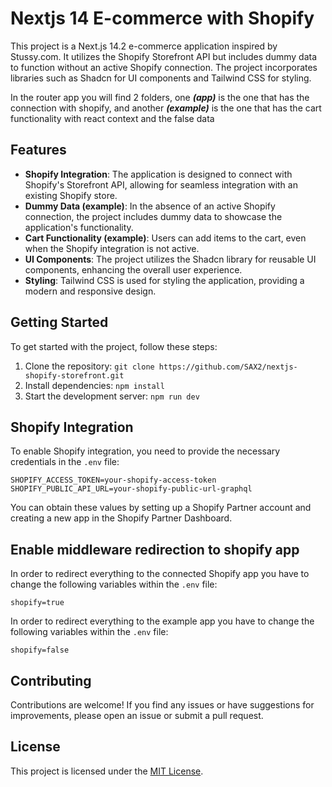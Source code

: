 # Nextjs 14 E-commerce with Shopify

This project is a Next.js 14.2 e-commerce application inspired by Stussy.com. It utilizes the Shopify Storefront API but includes dummy data to function without an active Shopify connection. The project incorporates libraries such as Shadcn for UI components and Tailwind CSS for styling. 

In the router app you will find 2 folders, one _**(app)**_ is the one that has the connection with shopify, and another _**(example)**_ is the one that has the cart functionality with react context and the false data

## Features

- **Shopify Integration**: The application is designed to connect with Shopify's Storefront API, allowing for seamless integration with an existing Shopify store.
- **Dummy Data (example)**: In the absence of an active Shopify connection, the project includes dummy data to showcase the application's functionality.
- **Cart Functionality (example)**: Users can add items to the cart, even when the Shopify integration is not active.
- **UI Components**: The project utilizes the Shadcn library for reusable UI components, enhancing the overall user experience.
- **Styling**: Tailwind CSS is used for styling the application, providing a modern and responsive design.

## Getting Started

To get started with the project, follow these steps:

1. Clone the repository: `git clone https://github.com/SAX2/nextjs-shopify-storefront.git`
2. Install dependencies: `npm install`
3. Start the development server: `npm run dev`

## Shopify Integration

To enable Shopify integration, you need to provide the necessary credentials in the `.env` file:

````
SHOPIFY_ACCESS_TOKEN=your-shopify-access-token
SHOPIFY_PUBLIC_API_URL=your-shopify-public-url-graphql
`````

You can obtain these values by setting up a Shopify Partner account and creating a new app in the Shopify Partner Dashboard.

## Enable middleware redirection to shopify app

In order to redirect everything to the connected Shopify app you have to change the following variables within the `.env` file:

````
shopify=true
`````

In order to redirect everything to the example app you have to change the following variables within the `.env` file:

````
shopify=false
`````

## Contributing

Contributions are welcome! If you find any issues or have suggestions for improvements, please open an issue or submit a pull request.

## License

This project is licensed under the [MIT License](LICENSE).
